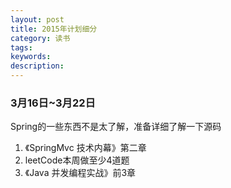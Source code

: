 ```yaml
---
layout: post
title: 2015年计划细分
category: 读书
tags: 
keywords: 
description: 
---
```


### 3月16日~3月22日
Spring的一些东西不是太了解，准备详细了解一下源码

1. 《SpringMvc 技术内幕》第二章
2.  leetCode本周做至少4道题
3. 《Java 并发编程实战》前3章


